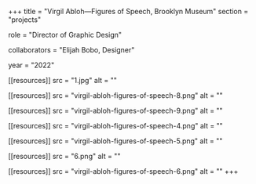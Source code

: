 +++
title = "Virgil Abloh—Figures of Speech, Brooklyn Museum"
section = "projects"

role = "Director of Graphic Design"

collaborators = "Elijah Bobo, Designer"

year = "2022"

[[resources]]
src = "1.jpg"
alt = ""

[[resources]]
src = "virgil-abloh-figures-of-speech-8.png"
alt = ""

[[resources]]
src = "virgil-abloh-figures-of-speech-9.png"
alt = ""

[[resources]]
src = "virgil-abloh-figures-of-speech-4.png"
alt = ""

[[resources]]
src = "virgil-abloh-figures-of-speech-5.png"
alt = ""

[[resources]]
src = "6.png"
alt = ""

[[resources]]
src = "virgil-abloh-figures-of-speech-6.png"
alt = ""
+++

